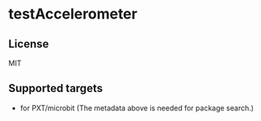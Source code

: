 # testAccelerometer



## License

MIT

## Supported targets

* for PXT/microbit
(The metadata above is needed for package search.)

